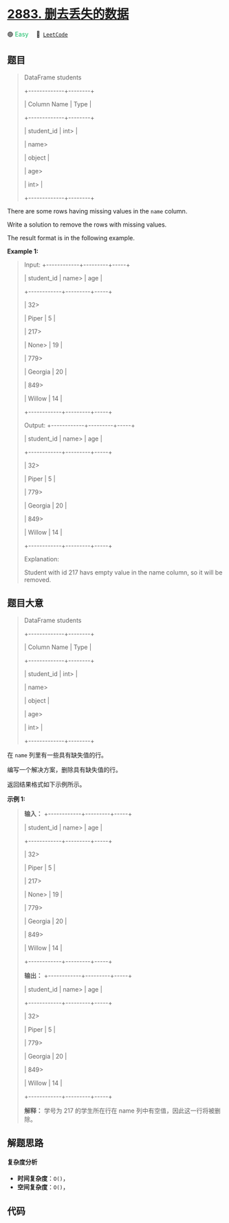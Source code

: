 # [2883. 删去丢失的数据](https://leetcode.com/problems/drop-missing-data)

🟢 <font color=#15bd66>Easy</font>&emsp; 🔗&ensp;[`LeetCode`](https://leetcode.com/problems/drop-missing-data)

## 题目


> 
> DataFrame students
> 
> +-------------+--------+
> 
> | Column Name | Type   |
> 
> +-------------+--------+
> 
> | student_id  | int> 
> |
> 
> | name> 
> > 
> | object |
> 
> | age> 
> > 
>  | int> 
> |
> 
> +-------------+--------+
> 
> 

There are some rows having missing values in the `name` column.

Write a solution to remove the rows with missing values.

The result format is in the following example.



**Example 1:**

> Input: +------------+---------+-----+
> 
> | student_id | name> 
> | age |
> 
> +------------+---------+-----+
> 
> | 32> 
> > 
>  | Piper   | 5   |
> 
> | 217> 
> > 
> | None> 
> | 19  |
> 
> | 779> 
> > 
> | Georgia | 20  |
> 
> | 849> 
> > 
> | Willow  | 14  |
> 
> +------------+---------+-----+
> 
> Output: +------------+---------+-----+
> 
> | student_id | name> 
> | age |
> 
> +------------+---------+-----+
> 
> | 32> 
> > 
>  | Piper   | 5   |
> 
> | 779> 
> > 
> | Georgia | 20  | 
> 
> | 849> 
> > 
> | Willow  | 14  | 
> 
> +------------+---------+-----+
> 
> Explanation: 
> 
> Student with id 217 havs empty value in the name column, so it will be removed.


## 题目大意


> 
> DataFrame students
> 
> +-------------+--------+
> 
> | Column Name | Type   |
> 
> +-------------+--------+
> 
> | student_id  | int> 
> |
> 
> | name> 
> > 
> | object |
> 
> | age> 
> > 
>  | int> 
> |
> 
> +-------------+--------+
> 
> 

在 `name` 列里有一些具有缺失值的行。

编写一个解决方案，删除具有缺失值的行。

返回结果格式如下示例所示。



**示例 1:**

> 
> 
> 
> 
> 
> **输入：** +------------+---------+-----+
> 
> | student_id | name> 
> | age |
> 
> +------------+---------+-----+
> 
> | 32> 
> > 
>  | Piper   | 5   |
> 
> | 217> 
> > 
> | None> 
> | 19  |
> 
> | 779> 
> > 
> | Georgia | 20  |
> 
> | 849> 
> > 
> | Willow  | 14  |
> 
> +------------+---------+-----+
> 
> **输出：** +------------+---------+-----+
> 
> | student_id | name> 
> | age |
> 
> +------------+---------+-----+
> 
> | 32> 
> > 
>  | Piper   | 5   |
> 
> | 779> 
> > 
> | Georgia | 20  | 
> 
> | 849> 
> > 
> | Willow  | 14  | 
> 
> +------------+---------+-----+
> 
> **解释：** 学号为 217 的学生所在行在 name 列中有空值，因此这一行将被删除。


## 解题思路

#### 复杂度分析

- **时间复杂度**：`O()`，
- **空间复杂度**：`O()`，

## 代码

```javascript

```
